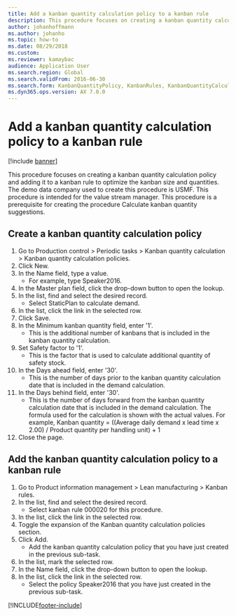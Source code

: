 ```yaml
--- 
title: Add a kanban quantity calculation policy to a kanban rule
description: This procedure focuses on creating a kanban quantity calculation policy and adding it to a kanban rule to optimize the kanban size and quantities. 
author: johanhoffmann
ms.author: johanho
ms.topic: how-to
ms.date: 08/29/2018
ms.custom:
ms.reviewer: kamaybac
audience: Application User  
ms.search.region: Global
ms.search.validFrom: 2016-06-30
ms.search.form: KanbanQuantityPolicy, KanbanRules, KanbanQuantityCalculation 
ms.dyn365.ops.version: AX 7.0.0 
---
```


# Add a kanban quantity calculation policy to a kanban rule

[!include [banner](../../includes/banner.md)]

This procedure focuses on creating a kanban quantity calculation policy and adding it to a kanban rule to optimize the kanban size and quantities. The demo data company used to create this procedure is USMF. This procedure is intended for the value stream manager. This procedure is a prerequisite for creating the procedure Calculate kanban quantity suggestions. 


## Create a kanban quantity calculation policy
1. Go to Production control > Periodic tasks > Kanban quantity calculation > Kanban quantity calculation policies.
2. Click New.
3. In the Name field, type a value.
    * For example, type Speaker2016.  
4. In the Master plan field, click the drop-down button to open the lookup.
5. In the list, find and select the desired record.
    * Select StaticPlan to calculate demand.  
6. In the list, click the link in the selected row.
7. Click Save.
8. In the Minimum kanban quantity field, enter '1'.
    * This is the additional number of kanbans that is included in the kanban quantity calculation.  
9. Set Safety factor to '1'.
    * This is the factor that is used to calculate additional quantity of safety stock.  
10. In the Days ahead field, enter '30'.
    * This is the number of days prior to the kanban quantity calculation date that is included in the demand calculation.  
11. In the Days behind field, enter '30'.
    * This is the number of days forward from the kanban quantity calculation date that is included in the demand calculation.  The formula used for the calculation is shown with the actual values. For example,  Kanban quantity = ((Average daily demand x lead time x 2.00) / Product quantity per handling unit) + 1  
12. Close the page.

## Add the kanban quantity calculation policy to a kanban rule
1. Go to Product information management > Lean manufacturing > Kanban rules.
2. In the list, find and select the desired record.
    * Select kanban rule 000020 for this procedure.  
3. In the list, click the link in the selected row.
4. Toggle the expansion of the Kanban quantity calculation policies section.
5. Click Add.
    * Add the kanban quantity calculation policy that you have just created in the previous sub-task.  
6. In the list, mark the selected row.
7. In the Name field, click the drop-down button to open the lookup.
8. In the list, click the link in the selected row.
    * Select the policy Speaker2016 that you have just created in the previous sub-task.  



[!INCLUDE[footer-include](../../../includes/footer-banner.md)]